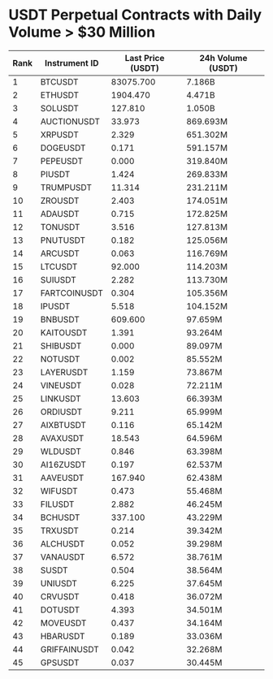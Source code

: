 # USDT Perpetual Contracts with Daily Volume > $30 Million

| Rank | Instrument ID | Last Price (USDT) | 24h Volume (USDT) |
|------|---------------|-------------------|-------------------|
| 1 | BTCUSDT | 83075.700 | 7.186B |
| 2 | ETHUSDT | 1904.470 | 4.471B |
| 3 | SOLUSDT | 127.810 | 1.050B |
| 4 | AUCTIONUSDT | 33.973 | 869.693M |
| 5 | XRPUSDT | 2.329 | 651.302M |
| 6 | DOGEUSDT | 0.171 | 591.157M |
| 7 | PEPEUSDT | 0.000 | 319.840M |
| 8 | PIUSDT | 1.424 | 269.833M |
| 9 | TRUMPUSDT | 11.314 | 231.211M |
| 10 | ZROUSDT | 2.403 | 174.051M |
| 11 | ADAUSDT | 0.715 | 172.825M |
| 12 | TONUSDT | 3.516 | 127.813M |
| 13 | PNUTUSDT | 0.182 | 125.056M |
| 14 | ARCUSDT | 0.063 | 116.769M |
| 15 | LTCUSDT | 92.000 | 114.203M |
| 16 | SUIUSDT | 2.282 | 113.730M |
| 17 | FARTCOINUSDT | 0.304 | 105.356M |
| 18 | IPUSDT | 5.518 | 104.152M |
| 19 | BNBUSDT | 609.600 | 97.659M |
| 20 | KAITOUSDT | 1.391 | 93.264M |
| 21 | SHIBUSDT | 0.000 | 89.097M |
| 22 | NOTUSDT | 0.002 | 85.552M |
| 23 | LAYERUSDT | 1.159 | 73.867M |
| 24 | VINEUSDT | 0.028 | 72.211M |
| 25 | LINKUSDT | 13.603 | 66.393M |
| 26 | ORDIUSDT | 9.211 | 65.999M |
| 27 | AIXBTUSDT | 0.116 | 65.142M |
| 28 | AVAXUSDT | 18.543 | 64.596M |
| 29 | WLDUSDT | 0.846 | 63.398M |
| 30 | AI16ZUSDT | 0.197 | 62.537M |
| 31 | AAVEUSDT | 167.940 | 62.438M |
| 32 | WIFUSDT | 0.473 | 55.468M |
| 33 | FILUSDT | 2.882 | 46.245M |
| 34 | BCHUSDT | 337.100 | 43.229M |
| 35 | TRXUSDT | 0.214 | 39.342M |
| 36 | ALCHUSDT | 0.052 | 39.298M |
| 37 | VANAUSDT | 6.572 | 38.761M |
| 38 | SUSDT | 0.504 | 38.564M |
| 39 | UNIUSDT | 6.225 | 37.645M |
| 40 | CRVUSDT | 0.418 | 36.072M |
| 41 | DOTUSDT | 4.393 | 34.501M |
| 42 | MOVEUSDT | 0.437 | 34.164M |
| 43 | HBARUSDT | 0.189 | 33.036M |
| 44 | GRIFFAINUSDT | 0.042 | 32.268M |
| 45 | GPSUSDT | 0.037 | 30.445M |
